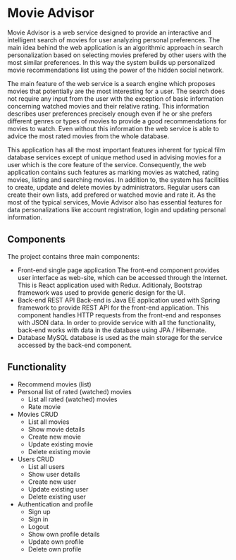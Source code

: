 # Movie Advisor

Movie Advisor is a web service designed to provide an interactive and intelligent search of movies for user analyzing personal preferences. The main idea behind the web application is an algorithmic approach in search personalization based on selecting movies prefered by other users with the most similar preferences. In this way the system builds up personalized movie recommendations list using the power of the hidden social network.


The main feature of the web service is a search engine which proposes movies that potentially are the most interesting for a user. The search does not require any input from the user with the exception of basic information concerning watched movies and their relative rating. This information describes user preferences precisely enough even if he or she prefers different genres or types of movies to provide a good recommendations for movies to watch. Even without this information the web service is able to advice the most rated movies from the whole database.


This application has all the most important features inherent for typical film database services except of unique method used in advising movies for a user which is the core feature of the service. Consequently, the web application contains such features as marking movies as watched, rating movies, listing and searching movies. In addition to, the system has facilities to create, update and delete movies by administrators. Regular users can create their own lists, add prefered or watched movie and rate it. As the most of the typical services, Movie Advisor also has essential features for data personalizations like account registration, login and updating personal information.

## Components

The project contains three main components:
* Front-end single page application
The front-end component provides user interface as web-site, which can be accessed through the Internet. This is React application used with Redux. Aditionaly, Bootstrap framework was used to provide generic design for the UI.
* Back-end REST API
Back-end is Java EE application used with Spring framework to provide REST API for the front-end application. This component handles HTTP requests from the front-end and responses with JSON data. In order to provide service with all the functionality, back-end works with data in the database using JPA / Hibernate.
* Database
MySQL database is used as the main storage for the service accessed by the back-end component.

## Functionality

* Recommend movies (list)
* Personal list of rated (watched) movies
  * List all rated (watched) movies
  * Rate movie
* Movies CRUD
  * List all movies
  * Show movie details
  * Create new movie
  * Update existing movie
  * Delete existing movie
* Users CRUD
  * List all users
  * Show user details
  * Create new user
  * Update existing user
  * Delete existing user
* Authentication and profile
  * Sign up
  * Sign in
  * Logout
  * Show own profile details
  * Update own profile
  * Delete own profile
